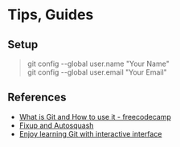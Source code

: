 # Tips, Guides

## Setup

> git config --global user.name "Your Name"\
git config --global user.email "Your Email"

## References

- [What is Git and How to use it - freecodecamp](https://www.freecodecamp.org/news/what-is-git-and-how-to-use-it-c341b049ae61/)
- [Fixup and Autosquash](https://fle.github.io/git-tip-keep-your-branch-clean-with-fixup-and-autosquash.html)
- [Enjoy learning Git with interactive interface](https://learngitbranching.js.org/)
